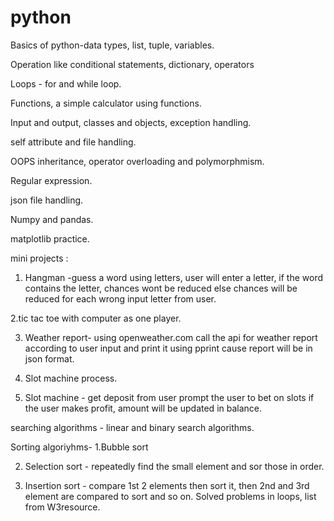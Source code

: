 # python
Basics of python-data types, list, tuple, variables.

Operation like conditional statements, dictionary, operators

Loops - for and while loop.

Functions, a simple calculator using functions.

Input and output, classes and objects, exception handling.

self attribute and file handling.

OOPS inheritance, operator overloading and polymorphmism.

Regular expression.

json file handling.

Numpy and pandas.

matplotlib practice.

mini projects :
1. Hangman -guess a word using letters, user will enter a letter, if the word contains the letter, chances wont be reduced else chances will be reduced for each wrong input letter from user.

2.tic tac toe with computer as one player.

3. Weather report- using openweather.com call the api for weather report according to user input and print it using pprint cause report will be in json format.
   
5. Slot machine process.
  
7. Slot machine - get deposit from user prompt the user to bet on slots if the user makes profit, amount will be updated in balance.

searching algorithms - linear and binary search algorithms. 

Sorting algoriyhms- 
  1.Bubble sort 
  
  2. Selection sort - repeatedly find the small element and sor those in order.
   
  4. Insertion sort - compare 1st 2 elements then sort it, then 2nd and 3rd element are compared to sort and so on. Solved problems in loops, list from W3resource.


